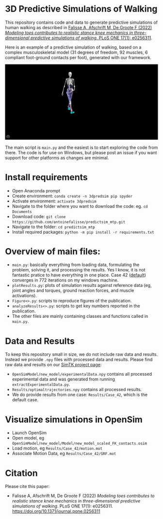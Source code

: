 # 3D Predictive Simulations of Walking

This repository contains code and data to generate predictive simulations of human walking as described in [Falisse A, Afschrift M, De Groote F (2022) _Modeling toes contributes to realistic stance knee mechanics in three-dimensional predictive simulations of walking_. PLoS ONE 17(1): e0256311](https://journals.plos.org/plosone/article?id=10.1371/journal.pone.0256311).

Here is an example of a predictive simulation of walking, based on a complex musculoskeletal model (31 degrees of freedom, 92 muscles, 6 compliant foot-ground contacts per foot), generated with our framework.

![Predictive simulation of human walking (doi:10.1098/rsif.2019.0402)](doc/images/PredictiveSimulation.gif)

The main script is `main.py` and the easiest is to start exploring the code from there. The code is for use on Windows, but please post an issue if you want support for other platforms as changes are minimal.

# Install requirements
- Open Anaconda prompt
- Create environment: `conda create -n 3dpredsim pip spyder`
- Activate environment: `activate 3dpredsim`
- Navigate to the folder where you want to download the code: eg. `cd Documents`
- Download code: `git clone https://github.com/antoinefalisse/predictsim_mtp.git`
- Navigate to the folder: `cd predictsim_mtp`
- Install required packages: `python -m pip install -r requirements.txt`

# Overview of main files:
- `main.py`: basically everything from loading data, formulating the problem, solving it, and processing the results. Yes I know, it is not fantastic pratice to have everything in one place. Case 42 ([default](https://github.com/antoinefalisse/predictsim_mtp/blob/master/main.py#L51)) converges in 772 iterations on my windows machine. 
- `plotResults.py`: plots of simulation results against reference data (eg, joint angles and torques, ground reaction forces, and muscle activations).
- `Figure<>.py`: scripts to reproduce figures of the publication.
- `analyzeResults<>.py`: scripts to get key numbers reported in the publication.
- The other files are mainly containing classes and functions called in `main.py`.

# Data and Results
To keep this repository small in size, we do not include raw data and results. Instead we provide `.npy` files with processed data and results. Please find raw data and results on our [SimTK project page](https://simtk.org/projects/predictsim_mtp): 
- `OpenSimModel/new_model/experimentalData.npy` contains all processed experimental data and was generated from running `extractExperimentalData.py`.
- `Results/optimaltrajectories.npy` contains all processed results.
- We do provide results from one case: `Results/Case_42`, which is the default case.

# Visualize simulations in OpenSim
- Launch OpenSim
- Open model, eg `OpenSimModel/new_model/Model/new_model_scaled_FK_contacts.osim`
- Load motion, eg `Results/Case_42/motion.mot`
- Associate Motion Data, eg `Results/Case_42/GRF.mot`

# Citation
Please cite this paper:
  - Falisse A, Afschrift M, De Groote F (2022) _Modeling toes contributes to realistic stance knee mechanics in three-dimensional predictive simulations of walking_. PLoS ONE 17(1): e0256311. https://doi.org/10.1371/journal.pone.0256311
